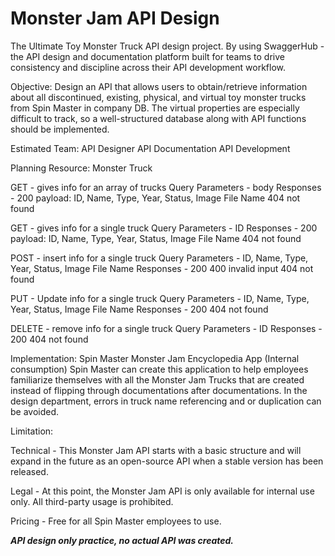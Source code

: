 # Monster Jam API Design
The Ultimate Toy Monster Truck API design project. By using SwaggerHub - the API design and documentation platform built for teams to drive consistency and discipline across their API development workflow. 

Objective: Design an API that allows users to obtain/retrieve information about all discontinued,
existing, physical, and virtual toy monster trucks from Spin Master in company DB. The virtual
properties are especially difficult to track, so a well-structured database along with API functions
should be implemented.

Estimated Team:
API Designer
API Documentation
API Development

Planning Resource: Monster Truck

GET - gives info for an array of trucks
Query Parameters - body
Responses - 200 payload: ID, Name, Type, Year, Status, Image File Name
404 not found

GET - gives info for a single truck
Query Parameters - ID
Responses - 200 payload: ID, Name, Type, Year, Status, Image File Name
404 not found

POST - insert info for a single truck
Query Parameters - ID, Name, Type, Year, Status, Image File Name
Responses - 200
400 invalid input
404 not found

PUT - Update info for a single truck
Query Parameters - ID, Name, Type, Year, Status, Image File Name
Responses - 200
404 not found

DELETE - remove info for a single truck
Query Parameters - ID
Responses - 200
404 not found

Implementation: Spin Master Monster Jam Encyclopedia App (Internal consumption)
Spin Master can create this application to help employees familiarize themselves with all the
Monster Jam Trucks that are created instead of flipping through documentations after
documentations. In the design department, errors in truck name referencing and or duplication
can be avoided.

Limitation:

Technical - This Monster Jam API starts with a basic structure and will expand in the future as an
open-source API when a stable version has been released.

Legal - At this point, the Monster Jam API is only available for internal use only. All third-party
usage is prohibited.

Pricing - Free for all Spin Master employees to use.

***API design only practice, no actual API was created.***
